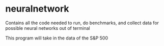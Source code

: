 # neuralnetwork
Contains all the code needed to run, do benchmarks, and collect data for possible neural networks out of terminal

This program will take in the data of the S&P 500
